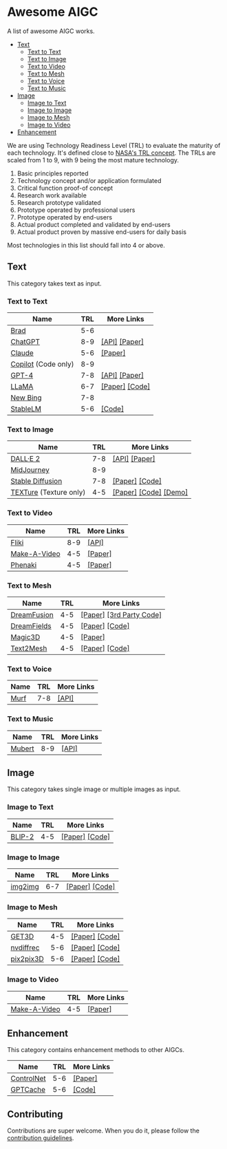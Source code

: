 # Awesome AIGC

A list of awesome AIGC works.

- [Text](#text)
  - [Text to Text](#text-to-text)
  - [Text to Image](#text-to-image)
  - [Text to Video](#text-to-video)
  - [Text to Mesh](#text-to-mesh)
  - [Text to Voice](#text-to-voice)
  - [Text to Music](#text-to-music)
- [Image](#image)
  - [Image to Text](#image-to-text)
  - [Image to Image](#image-to-image)
  - [Image to Mesh](#image-to-mesh)
  - [Image to Video](#image-to-video)
- [Enhancement](#enhancement)

We are using Technology Readiness Level (TRL) to evaluate the maturity of each technology. It's defined close to [NASA's TRL concept](https://en.wikipedia.org/wiki/Technology_readiness_level). The TRLs are scaled from 1 to 9, with 9 being the most mature technology.

1. Basic principles reported
2. Technology concept and/or application formulated
3. Critical function proof-of concept
4. Research work available
5. Research prototype validated
6. Prototype operated by professional users
7. Prototype operated by end-users
8. Actual product completed and validated by end-users
9. Actual product proven by massive end-users for daily basis

Most technologies in this list should fall into 4 or above.

## Text

This category takes text as input.

### Text to Text

| Name | TRL | More Links |
|-|-|-|
| [Brad](https://www.bradai.chat) | 5-6 | |
| [ChatGPT](https://chatgptonline.net/) | 8-9 | [[API]](https://platform.openai.com/docs/guides/chat) [[Paper]](https://s3-us-west-2.amazonaws.com/openai-assets/research-covers/language-unsupervised/language_understanding_paper.pdf) |
| [Claude](https://claudeai.tech/) | 5-6 | [[Paper]](https://claudeai.tech/constitutional.pdf) |
| [Copilot](https://github.com/features/copilot) (Code only) | 8-9 | |
| [GPT-4](https://openai.com/product/gpt-4) | 7-8 | [[API]](https://openai.com/waitlist/gpt-4-api) [[Paper]](https://arxiv.org/abs/2303.08774) |
| [LLaMA](https://docs.google.com/forms/d/e/1FAIpQLSfqNECQnMkycAp2jP4Z9TFX0cGR4uf7b_fBxjY_OjhJILlKGA/viewform) | 6-7 | [[Paper]](https://research.facebook.com/publications/llama-open-and-efficient-foundation-language-models/) [[Code]](https://github.com/facebookresearch/llama) |
| [New Bing](https://www.bing.com/new) | 7-8 | |
| [StableLM](https://stability.ai/blog/stability-ai-launches-the-first-of-its-stablelm-suite-of-language-models) | 5-6 | [[Code]](https://github.com/stability-AI/stableLM/) |

### Text to Image

| Name | TRL | More Links |
|-|-|-|
| [DALL·E 2](https://openai.com/dall-e-2/) | 7-8 | [[API]](https://platform.openai.com/docs/guides/images/usage) [[Paper]](https://arxiv.org/abs/2204.06125) |
| [MidJourney](https://www.midjourney.com) | 8-9 | |
| [Stable Diffusion](https://ommer-lab.com/research/latent-diffusion-models/) | 7-8 | [[Paper]](https://arxiv.org/abs/2112.10752) [[Code]](https://github.com/CompVis/stable-diffusion) |
| [TEXTure](https://texturepaper.github.io/TEXTurePaper/) (Texture only) | 4-5 | [[Paper]](https://arxiv.org/pdf/2302.01721.pdf) [[Code]](https://github.com/TEXTurePaper/TEXTurePaper) [[Demo]](https://huggingface.co/spaces/TEXTurePaper/TEXTure) |

### Text to Video

| Name | TRL | More Links |
|-|-|-|
| [Fliki](https://fliki.ai/) | 8-9 | [[API]](https://fliki.ai/resources/api) |
| [Make-A-Video](https://makeavideo.studio/) | 4-5 | [[Paper]](https://arxiv.org/abs/2209.14792) |
| [Phenaki](https://phenaki.video/) | 4-5 | [[Paper]](https://openreview.net/forum?id=vOEXS39nOF) |

### Text to Mesh

| Name | TRL | More Links |
|-|-|-|
| [DreamFusion](https://dreamfusion3d.github.io/index.html) | 4-5 | [[Paper]](https://arxiv.org/abs/2209.14988) [[3rd Party Code]](https://github.com/ashawkey/stable-dreamfusion) |
| [DreamFields](https://ajayj.com/dreamfields) | 4-5 | [[Paper]](https://arxiv.org/abs/2112.01455) [[Code]](https://github.com/google-research/google-research/tree/master/dreamfields) |
| [Magic3D](https://research.nvidia.com/labs/dir/magic3d/) | 4-5 | [[Paper]](https://arxiv.org/abs/2211.10440) |
| [Text2Mesh](https://threedle.github.io/text2mesh/) | 4-5 | [[Paper]](https://arxiv.org/abs/2112.03221) [[Code]](https://github.com/threedle/text2mesh) |

### Text to Voice

| Name | TRL | More Links |
|-|-|-|
| [Murf](https://murf.ai/) | 7-8 | [[API]](https://murf.ai/text-to-speech-api) |

### Text to Music

| Name | TRL | More Links |
|-|-|-|
| [Mubert](https://mubert.com/) | 8-9 | [[API]](https://pitch.com/public/fd02c60f-00a4-4a74-8772-423d4a607b94) |

## Image

This category takes single image or multiple images as input.

### Image to Text

| Name | TRL | More Links |
|-|-|-|
| [BLIP-2](https://huggingface.co/blog/blip-2) | 4-5 | [[Paper]](https://arxiv.org/abs/2301.12597) [[Code]](https://github.com/salesforce/LAVIS/tree/main/projects/blip2) |

### Image to Image

| Name | TRL | More Links |
|-|-|-|
| [img2img](https://huggingface.co/spaces/fffiloni/stable-diffusion-img2img) | 6-7 | [[Paper]](https://arxiv.org/abs/2112.10752) [[Code]](https://huggingface.co/spaces/fffiloni/stable-diffusion-img2img/tree/main) |

### Image to Mesh

| Name | TRL | More Links |
|-|-|-|
| [GET3D](https://nv-tlabs.github.io/GET3D/) | 4-5 | [[Paper]](https://nv-tlabs.github.io/GET3D/assets/paper.pdf) [[Code]](https://github.com/nv-tlabs/GET3D) |
| [nvdiffrec](https://nvlabs.github.io/nvdiffrec/) | 5-6 | [[Paper]](https://nvlabs.github.io/nvdiffrec/assets/paper.pdf) [[Code]](https://github.com/NVlabs/nvdiffrec) |
| [pix2pix3D](http://www.cs.cmu.edu/~pix2pix3D/) | 5-6 | [[Paper]](https://arxiv.org/abs/2302.08509) [[Code]](https://github.com/dunbar12138/pix2pix3D) |

### Image to Video

| Name | TRL | More Links |
|-|-|-|
| [Make-A-Video](https://makeavideo.studio/) | 4-5 | [[Paper]](https://arxiv.org/abs/2209.14792) |

## Enhancement

This category contains enhancement methods to other AIGCs.

| Name | TRL | More Links |
|-|-|-|
| [ControlNet](https://github.com/lllyasviel/ControlNet) | 5-6 | [[Paper]](https://arxiv.org/abs/2302.05543) |
| [GPTCache](https://gptcache.readthedocs.io/en/latest/) | 5-6 | [[Code]](https://github.com/zilliztech/gptcache) |

## Contributing

Contributions are super welcome. When you do it, please follow the [contribution guidelines](CONTRIBUTING.md).
